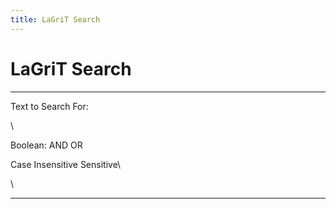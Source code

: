 ```yaml
---
title: LaGriT Search
---
```


LaGriT Search
=============

------------------------------------------------------------------------

Text to Search For:

\

Boolean: AND OR

Case Insensitive Sensitive\

\

------------------------------------------------------------------------
